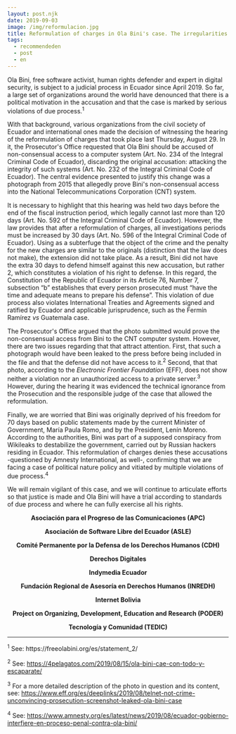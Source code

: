 ```yaml
---
layout: post.njk
date: 2019-09-03
image: /img/reformulacion.jpg
title: Reformulation of charges in Ola Bini's case. The irregularities continue
tags:
  - recommendeden
  - post
  - en
---
```

Ola Bini, free software activist, human rights defender and expert in digital
security, is subject to a judicial process in Ecuador since April 2019. So far,
a large set of organizations around the world have denounced that there is a
political motivation in the accusation and that the case is marked by serious
violations of due process.<sup>1</sup>

With that background, various organizations from the civil society of Ecuador
and international ones made the decision of witnessing the hearing of the
reformulation of charges that took place last Thursday, August 29. In it, the
Prosecutor's Office requested that Ola Bini should be accused of non-consensual
access to a computer system (Art. No. 234 of the Integral Criminal Code of
Ecuador), discarding the original accusation: attacking the integrity of such
systems (Art. No. 232 of the Integral Criminal Code of Ecuador). The central
evidence presented to justify this change was a photograph from 2015 that allegedly
prove Bini's non-consensual access into the National Telecommunications
Corporation (CNT) system.

It is necessary to highlight that this hearing was held two days before the end
of the fiscal instruction period, which legally cannot last more than 120 days
(Art. No. 592 of the Integral Criminal Code of Ecuador). However, the law
provides that after a reformulation of charges, all investigations periods must
be increased by 30 days (Art. No. 596 of the Integral Criminal Code of Ecuador).
Using as a subterfuge that the object of the crime and the penalty for the new
charges are similar to the originals (distinction that the law does not make),
the extension did not take place. As a result, Bini did not have the extra 30
days to defend himself against this new accusation, but rather 2, which
constitutes a violation of his right to defense. In this regard, the
Constitution of the Republic of Ecuador in its Article 76, Number 7, subsection
“b” establishes that every person prosecuted must “have the time and adequate
means to prepare his defense”. This violation of due process also violates
International Treaties and Agreements signed and ratified by Ecuador and
applicable jurisprudence, such as the Fermín Ramírez <i>vs</i> Guatemala case.

The Prosecutor's Office argued that the photo submitted would prove the
non-consensual access from Bini to the CNT computer system. However, there are
two issues regarding that that attract attention. First, that such a photograph
would have been leaked to the press before being included in the file and that
the defense did not have access to it.<sup>2</sup> Second, that that photo,
according to the <i> Electronic Frontier Foundation </i> (EFF), does not show
neither a violation nor an unauthorized access to a private server.<sup>3</sup>
However, during the hearing it was evidenced the technical ignorance from the
Prosecution and the responsible judge of the case that allowed the
reformulation.

Finally, we are worried that Bini was originally deprived of his freedom for 70
days based on public statements made by the current Minister of Government,
María Paula Romo, and by the President, Lenín Moreno. According to the
authorities, Bini was part of a supposed conspiracy from Wikileaks to
destabilize the government, carried out by Russian hackers residing in Ecuador.
This reformulation of charges denies these accusations -questioned by
Amnesty International, as well-, confirming that we are facing a case of political
nature policy and vitiated by multiple violations of due process.<sup>4</sup>

We will remain vigilant of this case, and we will continue to articulate efforts
so that justice is made and Ola Bini will have a trial according to standards
of due process and where he can fully exercise all his rights.

<center>
<b>Asociación para el Progreso de las Comunicaciones (APC)</b>

<b>Asociación de Software Libre del Ecuador (ASLE)</b>

<b>Comité Permanente por la Defensa de los Derechos Humanos (CDH)</b>

<b>Derechos Digitales</b>

<b>Indymedia Ecuador</b>

<b>Fundación Regional de Asesoría en Derechos Humanos (INREDH)</b>

<b>Internet Bolivia</b>

<b>Project on Organizing, Development, Education and Research (PODER)</b>

<b>Tecnología y Comunidad (TEDIC)</b>
</center>

<hr>
<sup>1</sup> See: https://freeolabini.org/es/statement_2/

<sup>2</sup> See: https://4pelagatos.com/2019/08/15/ola-bini-cae-con-todo-y-escaparate/

<sup>3</sup> For a more detailed description of the photo in question and its content, see: https://www.eff.org/es/deeplinks/2019/08/telnet-not-crime-unconvincing-prosecution-screenshot-leaked-ola-bini-case

<sup>4</sup> See: https://www.amnesty.org/es/latest/news/2019/08/ecuador-gobierno-interfiere-en-proceso-penal-contra-ola-bini/
